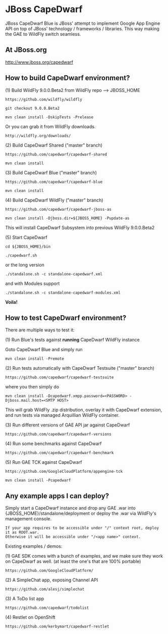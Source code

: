 JBoss CapeDwarf
===============

JBoss CapeDwarf Blue is JBoss' attempt to implement Google App Engine API on top of JBoss' technology / frameworks / libraries.
This way making the GAE to WildFly switch seamless.

At JBoss.org
------------

http://www.jboss.org/capedwarf

How to build CapeDwarf environment?
-----------------------------------

(1) Build WildFly 9.0.0.Beta2 from WildFly repo --> JBOSS_HOME

    https://github.com/wildfly/wildfly

    git checkout 9.0.0.Beta2

    mvn clean install -DskipTests -Prelease

Or you can grab it from WildFly downloads.

    http://wildfly.org/downloads/

(2) Build CapeDwarf Shared ("master" branch)

    https://github.com/capedwarf/capedwarf-shared

    mvn clean install

(3) Build CapeDwarf Blue ("master" branch)

    https://github.com/capedwarf/capedwarf-blue

    mvn clean install

(4) Build CapeDwarf WildFly ("master" branch)

    https://github.com/capedwarf/capedwarf-jboss-as

    mvn clean install -Djboss.dir=${JBOSS_HOME} -Pupdate-as

This will install CapeDwarf Subsystem into previous WildFly 9.0.0.Beta2

(5) Start CapeDwarf

    cd ${JBOSS_HOME}/bin

    ./capedwarf.sh

or the long version

    ./standalone.sh -c standalone-capedwarf.xml

and with Modules support

    ./standalone.sh -c standalone-capedwarf-modules.xml

**Voila!**

How to test CapeDwarf environment?
-----------------------------------

There are multiple ways to test it:

(1) Run Blue's tests against **running** CapeDwarf WildFly instance

Goto CapeDwarf Blue and simply run

    mvn clean install -Premote

(2) Run tests automatically with CapeDwarf Testsuite ("master" branch)

    https://github.com/capedwarf/capedwarf-testsuite

where you then simply do

    mvn clean install -Dcapedwarf.xmpp.password=<PASSWORD> -Djboss.mail.host=<SMTP HOST>

This will grab WildFly .zip distribution, overlay it with CapeDwarf extension, and run tests via managed Arquillian WildFly container.

(3) Run different versions of GAE API jar against CapeDwarf

    https://github.com/capedwarf/capedwarf-versions

(4) Run some benchmarks against CapeDwarf

    https://github.com/capedwarf/capedwarf-benchmark

(5) Run GAE TCK against CapeDwarf

    https://github.com/GoogleCloudPlatform/appengine-tck

    mvn clean install -Pcapedwarf

Any example apps I can deploy?
------------------------------

Simply start a CapeDwarf instance and drop any GAE .war into {JBOSS_HOME}/standalone/deployment or deploy the .war via WildFly's management console.

    If your app requires to be accessible under "/" context root, deploy it as ROOT.war.
    Otherwise it will be accessible under "/<app name>" context.

Existing examples / demos:

(1) GAE SDK comes with a bunch of examples, and we make sure they work on CapeDwarf as well. (at least the one's that are 100% portable)

    https://github.com/GoogleCloudPlatform/

(2) A SimpleChat app, exposing Channel API

    https://github.com/alesj/simplechat

(3) A ToDo list app

    https://github.com/capedwarf/todolist

(4) Restlet on OpenShift

    https://github.com/kerbymart/capedwarf-restlet

